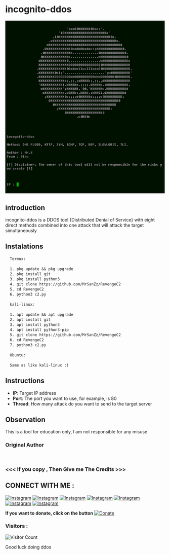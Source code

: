 # incognito-ddos
![incognito-ddos preview](incognito-ddos.jpg)

## introduction
incognito-ddos is a DDOS tool {Distributed Denial of Service} with eight direct methods combined into one attack that will attack the target simultaneously

## Instalations
```
  Termux:

  1. pkg update && pkg upgrade
  2. pkg install git
  3. pkg install python3
  4. git clone https://github.com/MrSanZz/RevengeC2
  5. cd RevengeC2
  6. python3 c2.py

  kali-linux:

  1. apt update && apt upgrade
  2. apt install git
  3. apt install python3
  4. apt install python3-pip
  5. git clone https://github.com/MrSanZz/RevengeC2
  6. cd RevengeC2
  7. python3 c2.py

  Ubuntu:

  Same as like kali-linux :)
```
## Instructions
- **IP**: Target IP address
- **Port**: The port you want to use, for example, is 80
- **Thread**: How many attack do you want to send to the target server

## Observation
This is a tool for education only, I am not responsible for any misuse
### Original Author
<a href="https://github.com/Whomrx666"><img src="https://img.shields.io/badge/Original-Author-brightgreen.svg" alt=""/></a>

### <<< If you copy , Then Give me The Credits >>>

## CONNECT WITH ME :

[![Instagram](https://img.shields.io/badge/WEBSITE-VISIT-yellow?style=for-the-badge&logo=blogger)](https://whomrxhackers.blogspot.com/)
[![Instagram](https://img.shields.io/badge/TWITTER-FOLLOW-red?style=for-the-badge&logo=x)](https://twitter.com/whomrx666)
[![Instagram](https://img.shields.io/badge/YOUTUBE-SUBSCRIBE-red?style=for-the-badge&logo=youtube)](https://youtube.com/@whomrx666)
[![Instagram](https://img.shields.io/badge/FACEBOOK-LIKE-red?style=for-the-badge&logo=facebook)](https://facebook.com/https://www.facebook.com/whomrx.666)
[![Instagram](https://img.shields.io/badge/TELEGRAM-CONNECT-red?style=for-the-badge&logo=telegram)](https://t.me/@Whomr_X)
[![Instagram](https://img.shields.io/badge/WHATSAPP-CONTACT-red?style=for-the-badge&logo=whatsapp)](https://wa.me/6287855190571)
[![Instagram](https://img.shields.io/badge/TIKTOK-FOLLOW-red?style=for-the-badge&logo=tiktok)](https://www.tiktok.com/@whomr.x)

**If you want to donate, click on the button**
<a href="https://saweria.co/whomrx"><img title="Donate" src="https://img.shields.io/badge/Donate-Trackip-yellow?style=for-the-badge&logo=github"></a>

### Visitors :
![Visitor Count](https://profile-counter.glitch.me/Whomrx666/count.svg)

Good luck doing ddos
